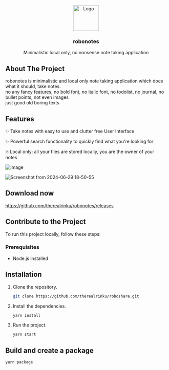 <div align="center">
    <img src="https://cdn-icons-png.flaticon.com/128/2661/2661383.png" alt="Logo" width="80" height="80">

  <h3 align="center">robonotes</h3>

  <p align="center">
    Minimalistic local only, no nonsense note taking application
    <br />
  </p>
</div>

## About The Project

robonotes is minimalistic and local only note taking application which does what it should, take notes. <br/>
no any fancy features, no bold font, no italic font, no todolist, no journal, no bullet points, not even images <br/>
just good old boring texts


## Features

✨ Take notes with easy to use and clutter free User Interface

✨ Powerful search functionality to quickly find what you're looking for

🔥 Local only: all your files are stored locally, you are the owner of your notes


![image](https://github.com/therealrinku/robonotes/assets/76877078/e90f4d34-f72d-4b8e-a359-d2ff82d67fe3)

![Screenshot from 2024-06-29 18-50-55](https://github.com/therealrinku/robonotes/assets/76877078/278a9354-9b0e-4534-ba3a-8479069235be)

## Download now
https://github.com/therealrinku/robonotes/releases


## Contribute to the Project

To run this project locally, follow these steps:

### Prerequisites

- Node.js installed

## Installation

1. Clone the repository.
   ```bash
   git clone https://github.com/therealrinku/roboshare.git

2. Install the dependencies.
   ```bash
   yarn install

3. Run the project.
   ```bash
   yarn start

## Build and create a package
   ```bash
   yarn package

